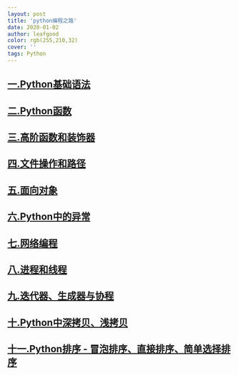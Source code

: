 ```yaml
---
layout: post
title: 'python编程之路'
date: 2020-01-02
author: leafgood
color: rgb(255,210,32)
cover: ''
tags: Python
---
```

## [一.Python基础语法](https://segmentfault.com/a/1190000038684905)
## [二.Python函数](https://segmentfault.com/a/1190000038689882)
## [三.高阶函数和装饰器](https://segmentfault.com/a/1190000038690615)
## [四.文件操作和路径](https://segmentfault.com/a/1190000038690796)
## [五.面向对象](https://segmentfault.com/a/1190000038693046)
## [六.Python中的异常](https://segmentfault.com/a/1190000038693182)
## [七.网络编程](https://segmentfault.com/a/1190000038693539)
## [八.进程和线程](https://segmentfault.com/a/1190000038693799)
## [九.迭代器、生成器与协程](https://segmentfault.com/a/1190000038694032)
## [十.Python中深拷贝、浅拷贝](https://segmentfault.com/a/1190000038694421)
## [十一.Python排序 - 冒泡排序、直接排序、简单选择排序](https://segmentfault.com/a/1190000038694491)



